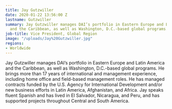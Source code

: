```yaml
---
title: Jay Gutzwiller
date: 2020-01-22 13:56:00 Z
lastname: Gutzwiller
summary: Jay Gutzwiller manages DAI’s portfolio in Eastern Europe and Latin America
  and the Caribbean, as well as Washington, D.C.-based global programs.
job-title: Vice President, Global Region
image: "/uploads/Jay%20Gutzwiller.jpg"
regions:
- Worldwide
---
```


Jay Gutzwiller manages DAI’s portfolio in Eastern Europe and Latin America and the Caribbean, as well as Washington, D.C.-based global programs. He brings more than 17 years of international and management experience, including home office and field-based management roles. He has managed contracts funded by the U.S. Agency for International Development and/or new business efforts in Latin America, Afghanistan, and Africa. Jay speaks fluent Spanish and has lived in El Salvador, Nicaragua, and Peru, and has supported projects throughout Central and South America. 